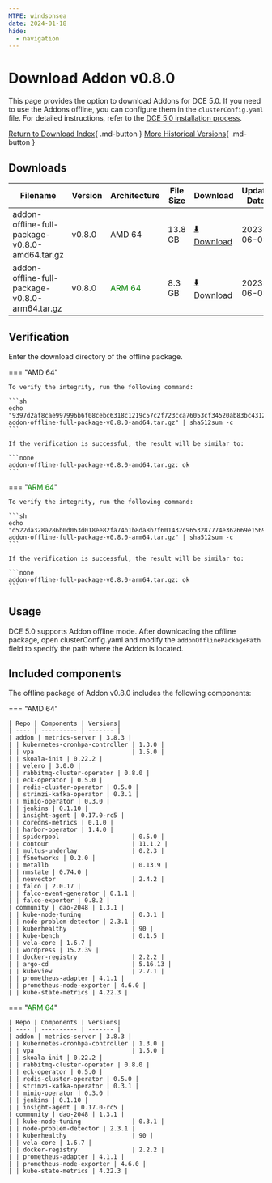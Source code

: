 ```yaml
---
MTPE: windsonsea
date: 2024-01-18
hide:
  - navigation
---
```


# Download Addon v0.8.0

This page provides the option to download Addons for DCE 5.0. If you need to use the Addons offline,
you can configure them in the `clusterConfig.yaml` file. For detailed instructions, refer to the
[DCE 5.0 installation process](../../install/index.md#install-dce-50-enterprise).

[Return to Download Index](../index.md#download-addon-offline-package){ .md-button }
[More Historical Versions](./history.md){ .md-button }

## Downloads

| Filename | Version | Architecture | File Size | Download | Update Date |
| -------- | ------- | ------------ | --------- | -------- | ----------- |
| addon-offline-full-package-v0.8.0-amd64.tar.gz | v0.8.0 | AMD 64 | 13.8 GB | [:arrow_down: Download](https://qiniu-download-public.daocloud.io/DaoCloud_DigitalX_Addon/addon-offline-full-package-v0.8.0-amd64.tar.gz) | 2023-06-01 |
| addon-offline-full-package-v0.8.0-arm64.tar.gz | v0.8.0 | <font color="green">ARM 64</font> | 8.3 GB | [:arrow_down: Download](https://qiniu-download-public.daocloud.io/DaoCloud_DigitalX_Addon/addon-offline-full-package-v0.8.0-arm64.tar.gz) | 2023-06-01 |

## Verification

Enter the download directory of the offline package.

=== "AMD 64"

    To verify the integrity, run the following command:

    ```sh
    echo "9397d2af8cae997996b6f08cebc6318c1219c57c2f723cca76053cf34520ab83bc43125fff9498056ca732645b6941620a182792ee8da2b6a38d07b2cb55c9a2  addon-offline-full-package-v0.8.0-amd64.tar.gz" | sha512sum -c
    ```

    If the verification is successful, the result will be similar to:

    ```none
    addon-offline-full-package-v0.8.0-amd64.tar.gz: ok
    ```

=== "<font color="green">ARM 64</font>"

    To verify the integrity, run the following command:

    ```sh
    echo "d522da328a286b0d063d018ee82fa74b1b8da8b7f601432c9653287774e362669e1569c87de705a14eec6d4d7613dc4b995eb104f3bc686d44d5f6dcee8a8f7d  addon-offline-full-package-v0.8.0-arm64.tar.gz" | sha512sum -c
    ```

    If the verification is successful, the result will be similar to:

    ```none
    addon-offline-full-package-v0.8.0-arm64.tar.gz: ok
    ```

## Usage

DCE 5.0 supports Addon offline mode. After downloading the offline package, open clusterConfig.yaml and modify the `addonOfflinePackagePath` field to specify the path where the Addon is located.

## Included components

The offline package of Addon v0.8.0 includes the following components:

=== "AMD 64"

    | Repo | Components | Versions|
    | ---- | ---------- | ------- |
    | addon | metrics-server | 3.8.3 |
    | | kubernetes-cronhpa-controller | 1.3.0 |
    | | vpa                           | 1.5.0 |
    | | skoala-init | 0.22.2 |
    | | velero | 3.0.0 |
    | | rabbitmq-cluster-operator | 0.8.0 |
    | | eck-operator | 0.5.0 |
    | | redis-cluster-operator | 0.5.0 |
    | | strimzi-kafka-operator | 0.3.1 |
    | | minio-operator | 0.3.0 |
    | | jenkins | 0.1.10 |
    | | insight-agent | 0.17.0-rc5 |
    | | coredns-metrics | 0.1.0 |
    | | harbor-operator | 1.4.0 |
    | | spiderpool                    | 0.5.0 |
    | | contour                       | 11.1.2 |
    | | multus-underlay               | 0.2.3 |
    | | f5networks | 0.2.0 |
    | | metallb                       | 0.13.9 |
    | | nmstate | 0.74.0 |
    | | neuvector                     | 2.4.2 |
    | | falco | 2.0.17 |
    | | falco-event-generator | 0.1.1 |
    | | falco-exporter | 0.8.2 |
    | community | dao-2048 | 1.3.1 |
    | | kube-node-tuning              | 0.3.1 |
    | | node-problem-detector | 2.3.1 |
    | | kuberhealthy                  | 90 |
    | | kube-bench                    | 0.1.5 |
    | | vela-core | 1.6.7 |
    | | wordpress | 15.2.39 |
    | | docker-registry               | 2.2.2 |
    | | argo-cd                       | 5.16.13 |
    | | kubeview                      | 2.7.1 |
    | | prometheus-adapter | 4.1.1 |
    | | prometheus-node-exporter | 4.6.0 |
    | | kube-state-metrics | 4.22.3 |

=== "<font color="green">ARM 64</font>"

    | Repo | Components | Versions|
    | ---- | ---------- | ------- |
    | addon | metrics-server | 3.8.3 |
    | | kubernetes-cronhpa-controller | 1.3.0 |
    | | vpa                           | 1.5.0 |
    | | skoala-init | 0.22.2 |
    | | rabbitmq-cluster-operator | 0.8.0 |
    | | eck-operator | 0.5.0 |
    | | redis-cluster-operator | 0.5.0 |
    | | strimzi-kafka-operator | 0.3.1 |
    | | minio-operator | 0.3.0 |
    | | jenkins | 0.1.10 |
    | | insight-agent | 0.17.0-rc5 |
    | community | dao-2048 | 1.3.1 |
    | | kube-node-tuning              | 0.3.1 |
    | | node-problem-detector | 2.3.1 |
    | | kuberhealthy                  | 90 |
    | | vela-core | 1.6.7 |
    | | docker-registry               | 2.2.2 |
    | | prometheus-adapter | 4.1.1 |
    | | prometheus-node-exporter | 4.6.0 |
    | | kube-state-metrics | 4.22.3 |
